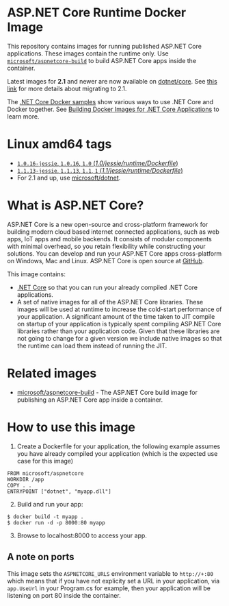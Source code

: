 
ASP.NET Core Runtime Docker Image
=================================

This repository contains images for running published ASP.NET Core applications. These images contain the runtime only. Use [`microsoft/aspnetcore-build`](https://hub.docker.com/r/microsoft/aspnetcore-build/) to build ASP.NET Core apps inside the container.

Latest images for **2.1** and newer are now available on [dotnet/core](https://hub.docker.com/_/microsoft-dotnet-core/). See [this link][migrate] for more details about migrating to 2.1.

[migrate]: https://github.com/aspnet/aspnet-docker/blob/master/2.1

The [.NET Core Docker samples](https://github.com/dotnet/dotnet-docker/blob/master/samples/README.md) show various ways to use .NET Core and Docker together. See [Building Docker Images for .NET Core Applications](https://docs.microsoft.com/dotnet/core/docker/building-net-docker-images) to learn more.


# Linux amd64 tags

- [`1.0.16-jessie`, `1.0.16`, `1.0` (*1.0/jessie/runtime/Dockerfile*)](https://github.com/aspnet/aspnet-docker/blob/master/1.0/jessie/runtime/Dockerfile)
- [`1.1.13-jessie`, `1.1.13`, `1.1`, `1` (*1.1/jessie/runtime/Dockerfile*)](https://github.com/aspnet/aspnet-docker/blob/master/1.1/jessie/runtime/Dockerfile)
- For 2.1 and up, use [microsoft/dotnet][migrate].

# What is ASP.NET Core?

ASP.NET Core is a new open-source and cross-platform framework for building modern cloud based internet connected applications, such as web apps, IoT apps and mobile backends. It consists of modular components with minimal overhead, so you retain flexibility while constructing your solutions. You can develop and run your ASP.NET Core apps cross-platform on Windows, Mac and Linux. ASP.NET Core is open source at [GitHub](https://github.com/aspnet).

This image contains:

- [.NET Core](https://www.microsoft.com/net/core) so that you can run your already compiled .NET Core applications.
- A set of native images for all of the ASP.NET Core libraries. These images will be used at runtime to increase
  the cold-start performance of your application. A significant amount of the time taken to JIT compile on startup of
  your application is typically spent compiling ASP.NET Core libraries rather than your application code. Given that
  these libraries are not going to change for a given version we include native images so that the runtime can load them
  instead of running the JIT.

# Related images

* [microsoft/aspnetcore-build](https://hub.docker.com/r/microsoft/aspnetcore-build/) - The ASP.NET Core build image for publishing an ASP.NET Core app inside a container.

# How to use this image

1. Create a Dockerfile for your application, the following example assumes you have already compiled your application (which is the expected use case for this image)

  ```
  FROM microsoft/aspnetcore
  WORKDIR /app
  COPY . .
  ENTRYPOINT ["dotnet", "myapp.dll"]
  ```

2. Build and run your app:

  ```
  $ docker build -t myapp .
  $ docker run -d -p 8000:80 myapp
  ```

3. Browse to localhost:8000 to access your app.

## A note on ports

  This image sets the `ASPNETCORE_URLS` environment variable to `http://+:80` which means that if you have not explicity
  set a URL in your application, via `app.UseUrl` in your Program.cs for example, then your application will be listening
  on port 80 inside the container.
